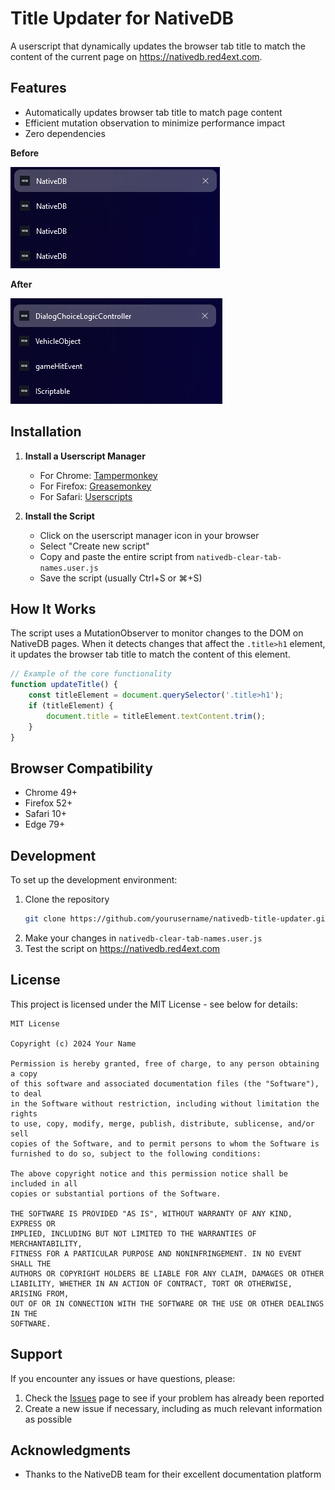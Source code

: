 # Title Updater for NativeDB

A userscript that dynamically updates the browser tab title to match the content of the current page on https://nativedb.red4ext.com.

## Features

- Automatically updates browser tab title to match page content
- Efficient mutation observation to minimize performance impact
- Zero dependencies

**Before**

![NativeDB tabs with the title 'NativeDB'](./images/{0950194C-BF61-4450-BA7A-1E131E32DA19}.png)

**After**

![NativeDB tabs with its appropriate title](./images/{ADDC47D6-3C82-44B9-9FC6-28B585E57DC5}.png)


## Installation

1. **Install a Userscript Manager**
   - For Chrome: [Tampermonkey](https://chrome.google.com/webstore/detail/tampermonkey/dhdgffkkebhmkfjojejmpbldmpobfkfo)
   - For Firefox: [Greasemonkey](https://addons.mozilla.org/en-US/firefox/addon/greasemonkey/)
   - For Safari: [Userscripts](https://apps.apple.com/us/app/userscripts/id1463298887)

2. **Install the Script**
   - Click on the userscript manager icon in your browser
   - Select "Create new script"
   - Copy and paste the entire script from `nativedb-clear-tab-names.user.js`
   - Save the script (usually Ctrl+S or ⌘+S)

## How It Works

The script uses a MutationObserver to monitor changes to the DOM on NativeDB pages. When it detects changes that affect the `.title>h1` element, it updates the browser tab title to match the content of this element.

```javascript
// Example of the core functionality
function updateTitle() {
    const titleElement = document.querySelector('.title>h1');
    if (titleElement) {
        document.title = titleElement.textContent.trim();
    }
}
```


## Browser Compatibility

- Chrome 49+
- Firefox 52+
- Safari 10+
- Edge 79+

## Development

To set up the development environment:

1. Clone the repository
   ```bash
   git clone https://github.com/yourusername/nativedb-title-updater.git
   ```
2. Make your changes in `nativedb-clear-tab-names.user.js`
3. Test the script on https://nativedb.red4ext.com

## License

This project is licensed under the MIT License - see below for details:

```
MIT License

Copyright (c) 2024 Your Name

Permission is hereby granted, free of charge, to any person obtaining a copy
of this software and associated documentation files (the "Software"), to deal
in the Software without restriction, including without limitation the rights
to use, copy, modify, merge, publish, distribute, sublicense, and/or sell
copies of the Software, and to permit persons to whom the Software is
furnished to do so, subject to the following conditions:

The above copyright notice and this permission notice shall be included in all
copies or substantial portions of the Software.

THE SOFTWARE IS PROVIDED "AS IS", WITHOUT WARRANTY OF ANY KIND, EXPRESS OR
IMPLIED, INCLUDING BUT NOT LIMITED TO THE WARRANTIES OF MERCHANTABILITY,
FITNESS FOR A PARTICULAR PURPOSE AND NONINFRINGEMENT. IN NO EVENT SHALL THE
AUTHORS OR COPYRIGHT HOLDERS BE LIABLE FOR ANY CLAIM, DAMAGES OR OTHER
LIABILITY, WHETHER IN AN ACTION OF CONTRACT, TORT OR OTHERWISE, ARISING FROM,
OUT OF OR IN CONNECTION WITH THE SOFTWARE OR THE USE OR OTHER DEALINGS IN THE
SOFTWARE.
```

## Support

If you encounter any issues or have questions, please:

1. Check the [Issues](https://github.com/yourusername/nativedb-title-updater/issues) page to see if your problem has already been reported
2. Create a new issue if necessary, including as much relevant information as possible

## Acknowledgments

- Thanks to the NativeDB team for their excellent documentation platform
